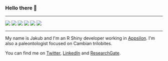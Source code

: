 ### Hello there 👋

---

![](https://img.shields.io/badge/OS-Linux-blue?logo=linux&logoColor=white)
![](https://img.shields.io/badge/Code-R-blue?logo=R&logoColor=white)
![](https://img.shields.io/badge/Code-Python-blue?logo=Python&logoColor=white)
![](https://img.shields.io/badge/Code-JavaScript-blue?logo=JavaScript&logoColor=white)
![](https://img.shields.io/badge/Editor-VSCode-blue?logo=visual-studio-code&logoColor=white)
![](https://img.shields.io/badge/Editor-RStudio-blue?logo=rstudio&logoColor=white)

---

My name is Jakub and I'm an R Shiny developer working in [Appsilon](https://appsilon.com). I'm also a paleontologist focused on Cambian trilobites.

You can find me on [Twitter](https://twitter.com/q_nowicki), [LinkedIn](https://www.linkedin.com/in/jakub-nowicki) and [ResearchGate](https://www.researchgate.net/profile/Jakub_Nowicki).
